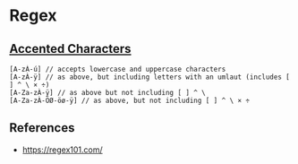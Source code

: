 # Regex

## [Accented Characters][1]

```regex
[A-zÀ-ú] // accepts lowercase and uppercase characters
[A-zÀ-ÿ] // as above, but including letters with an umlaut (includes [ ] ^ \ × ÷)
[A-Za-zÀ-ÿ] // as above but not including [ ] ^ \
[A-Za-zÀ-ÖØ-öø-ÿ] // as above, but not including [ ] ^ \ × ÷
```

## References
- <https://regex101.com/>

[1]: <https://stackoverflow.com/a/26900132/1061279>
